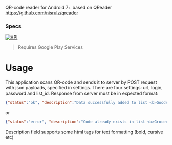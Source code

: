 QR-code reader for Android 7+ based on QReader https://github.com/nisrulz/qreader

### Specs
[![API](https://img.shields.io/badge/API-24%2B-orange.svg?style=flat)](https://android-arsenal.com/api?level=24)

> Requires Google Play Services

# Usage
This application scans QR-code and sends it to server by POST request with json payloads, specified in settings. 
There are four settings: url, login, password and list_id.
Response from server must be in expected format:
```json
{"status":"ok", "description":"Data successfully added to list <b>Goods</b>"}
```
or
```json
{"status":"error", "description":"Code already exists in list <b>Grocery</b>"}
```

Description field supports some html tags for text formatting (bold, cursive etc)
